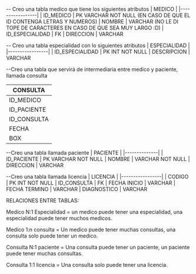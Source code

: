 -- Creo una tabla medico que tiene los siguientes atributos
| MEDICO          | 
|-----------------|
| ID_MEDICO       | PK VARCHAR NOT NULL (EN CASO DE QUE EL ID CONTENGA LETRAS Y NUMEROS)
| NOMBRE          | VARCHAR (NO LE DI TOPE DE CARACTERES EN CASO DE QUE SEA MUY LARGO :D)
| ID_ESPECIALIDAD | FK
| DIRECCION       | VARCHAR

-- Creo una tabla especialidad con lo siguientes atributos
| ESPECIALIDAD    | 
|-----------------|
| ID_ESPECIALIDAD | PK INT NOT NULL
| DESCRIPCION     | VARCHAR

--Creo una tabla que servirá de intermediaria entre medico y paciente, llamada consulta

| CONSULTA     | 
|--------------|
| ID_MEDICO    | FK 
| ID_PACIENTE  | FK
| ID_CONSULTA  | PK INT NOT NULL
| FECHA        | VARCHAR
| BOX          | INT NOT NULL

--Creo una tabla llamada paciente
| PACIENTE     | 
|--------------|
| ID_PACIENTE  | PK VARCHAR NOT NULL
| NOMBRE       | VARCHAR NOT NULL
| DIRECCION    | VARCHAR

--Creo una tabla llamada licencia
| LICENCIA        | 
|-----------------|
| CODIGO          | PK INT NOT NULL
| ID_CONSULTA     | FK
| FECHA INICIO    | VARCHAR
| FECHA TERMINO   | VARCHAR
| DIAGNOSTICO     | VARCHAR


RELACIONES
ENTRE TABLAS:

Medico N:1 Especialidad = un medico puede tener una especialidad, una especialidad puede tener muchos
medicos.

Medico 1:n consulta = Un medico puede tener muchas consultas, una consulta solo puede tener un medico.

Consulta N:1 paciente = Una consulta puede tener un paciente, un paciente puede tener muchas consultas.

Consulta 1:1 licencia = Una consulta solo puede tener una licencia.
